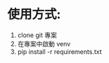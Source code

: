 <h1>使用方式:</h1>
<ol>
    <li>
    clone git 專案
    </li>
    <li>
        在專案中啟動 venv
    </li>
    <li>
        pip install -r requirements.txt
    </li>
</ol>